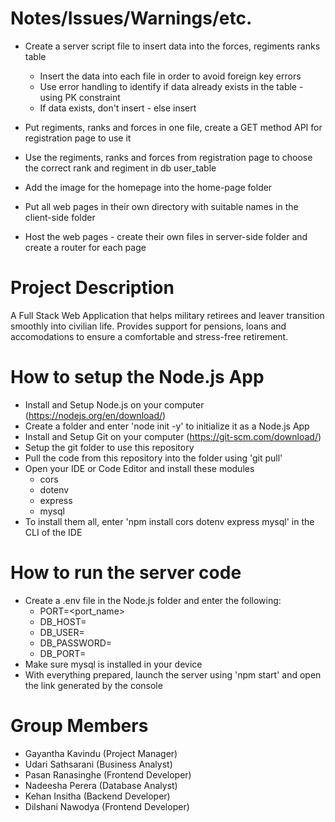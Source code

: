 # Notes/Issues/Warnings/etc. 
- Create a server script file to insert data into the forces, regiments ranks table
    - Insert the data into each file in order to avoid foreign key errors
    - Use error handling to identify if data already exists in the table - using PK constraint
    - If data exists, don't insert - else insert

- Put regiments, ranks and forces in one file, create a GET method API for registration page to use it
- Use the regiments, ranks and forces from registration page to choose the correct rank and regiment in db user_table

- Add the image for the homepage into the home-page folder
- Put all web pages in their own directory with suitable names in the client-side folder
- Host the web pages - create their own files in server-side folder and create a router for each page

# Project Description
A Full Stack Web Application that helps military retirees and leaver transition smoothly into civilian life.
Provides support for pensions, loans and accomodations to ensure a comfortable and stress-free retirement.

# How to setup the Node.js App
- Install and Setup Node.js on your computer (https://nodejs.org/en/download/)
- Create a folder and enter 'node init -y' to initialize it as a Node.js App
- Install and Setup Git on your computer (https://git-scm.com/download/)
- Setup the git folder to use this repository
- Pull the code from this repository into the folder using 'git pull'
- Open your IDE or Code Editor and install these modules
    - cors
    - dotenv
    - express
    - mysql
- To install them all, enter 'npm install cors dotenv express mysql' in the CLI of the IDE

# How to run the server code
- Create a .env file in the Node.js folder and enter the following:
    - PORT=<port_name>
    - DB_HOST=<mysql-host>
    - DB_USER=<mysql-username>
    - DB_PASSWORD=<mysql-host-password>
    - DB_PORT=<mysql-host-password>
- Make sure mysql is installed in your device
- With everything prepared, launch the server using 'npm start' and open the link generated by the console

# Group Members
- Gayantha Kavindu  (Project Manager)
- Udari Sathsarani  (Business Analyst)
- Pasan Ranasinghe  (Frontend Developer)
- Nadeesha Perera   (Database Analyst)
- Kehan Insitha     (Backend Developer)
- Dilshani Nawodya  (Frontend Developer)
